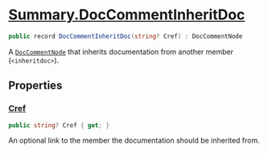 # [Summary.DocCommentInheritDoc](../src/Core/DocCommentInheritDoc.cs#L8)
```cs
public record DocCommentInheritDoc(string? Cref) : DocCommentNode
```

A [`DocCommentNode`](./Summary.DocCommentNode.md) that inherits documentation from another member
(`<inheritdoc>`).

## Properties
### [Cref](../src/Core/DocCommentInheritDoc.cs#L8)
```cs
public string? Cref { get; }
```

An optional link to the member the documentation should be inherited from.


